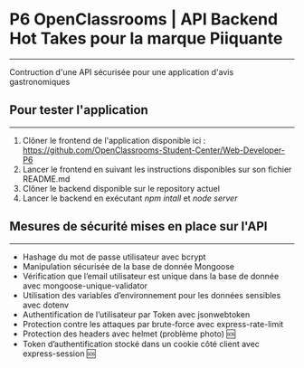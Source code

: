# P6 OpenClassrooms | API Backend Hot Takes pour la marque Piiquante
------

Contruction d'une API sécurisée pour une application d'avis gastronomiques

## Pour tester l'application
------

1. Clôner le frontend de l'application disponible ici : https://github.com/OpenClassrooms-Student-Center/Web-Developer-P6
2. Lancer le frontend en suivant les instructions disponibles sur son fichier README.md
3. Clôner le backend disponible sur le repository actuel 
4. Lancer le backend en exécutant _npm intall_ et _node server_

## Mesures de sécurité mises en place sur l'API 
------
* Hashage du mot de passe utilisateur avec bcrypt
* Manipulation sécurisée de la base de donnée Mongoose
* Vérification que l’email utilisateur est unique dans la base de donnée avec mongoose-unique-validator
* Utilisation des variables d’environnement pour les données sensibles avec dotenv
* Authentification de l’utilisateur par Token avec jsonwebtoken
* Protection contre les attaques par brute-force avec express-rate-limit
* Protection des headers avec helmet (problème photo) 🆘
* Token d’authentification stocké dans un cookie côté client avec express-session 🆘